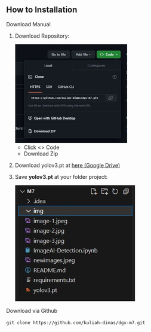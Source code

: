 How to Installation
---

Download Manual
1. Download Repository:

    <img src="img\Download.jpg" width="300px" title="Download">
    <ul>
        <li>Click <> Code</li>
        <li>Download Zip</li>
    </ul>

2. Download yolov3.pt at 
<a href="https://drive.google.com/file/d/1OHvNRGcd8KDCSKVIKJml9uAf_rTTY7W2/view?usp=share_link">here (Google Drive)</a>

3. Save <b>yolov3.pt</b> at your folder project:

    <img src="img\Structure Folder.jpg"  title="Structure Folder">


Download via Github

```git clone https://github.com/kuliah-dimas/dgx-m7.git```